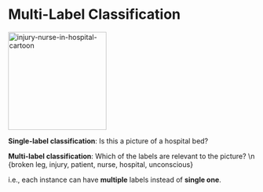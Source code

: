 # Multi-Label Classification

<img src="https://user-images.githubusercontent.com/60803118/132111996-dd029e2c-5d1e-4cb6-b2ef-70180f9d479d.jpeg" alt="injury-nurse-in-hospital-cartoon" width="200"/>


**Single-label classification**: Is this a picture of a hospital bed? 

**Multi-label classification**: Which of the labels are relevant to the picture? 
 \n {broken leg, injury, patient, nurse, hospital, unconscious}

i.e., each instance can have **multiple** labels instead of **single one**.
    

